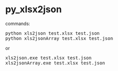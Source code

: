 # py_xlsx2json

commands:
<pre>
python xls2json test.xlsx test.json
python xls2jsonArray test.xlsx test.json
</pre>
or 
<pre>
xls2json.exe test.xlsx test.json
xls2jsonArray.exe test.xlsx test.json
</pre>
